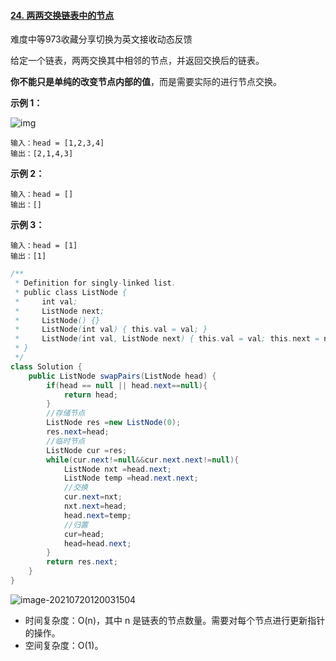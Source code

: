 #### [24. 两两交换链表中的节点](https://leetcode-cn.com/problems/swap-nodes-in-pairs/)

难度中等973收藏分享切换为英文接收动态反馈

给定一个链表，两两交换其中相邻的节点，并返回交换后的链表。

**你不能只是单纯的改变节点内部的值**，而是需要实际的进行节点交换。

 

**示例 1：**

![img](https://assets.leetcode.com/uploads/2020/10/03/swap_ex1.jpg)

```
输入：head = [1,2,3,4]
输出：[2,1,4,3]
```

**示例 2：**

```
输入：head = []
输出：[]
```

**示例 3：**

```
输入：head = [1]
输出：[1]
```

```java
/**
 * Definition for singly-linked list.
 * public class ListNode {
 *     int val;
 *     ListNode next;
 *     ListNode() {}
 *     ListNode(int val) { this.val = val; }
 *     ListNode(int val, ListNode next) { this.val = val; this.next = next; }
 * }
 */
class Solution {
    public ListNode swapPairs(ListNode head) {
        if(head == null || head.next==null){
            return head;
        }
        //存储节点
        ListNode res =new ListNode(0);
        res.next=head;
        //临时节点
        ListNode cur =res;
        while(cur.next!=null&&cur.next.next!=null){
            ListNode nxt =head.next;
            ListNode temp =head.next.next;
            //交换
            cur.next=nxt;
            nxt.next=head;
            head.next=temp;
            //归置
            cur=head;
            head=head.next;
        }
        return res.next;
    }
}
```

![image-20210720120031504](C:\Users\solfeng\AppData\Roaming\Typora\typora-user-images\image-20210720120031504.png)

- 时间复杂度：O(n)，其中 n 是链表的节点数量。需要对每个节点进行更新指针的操作。
- 空间复杂度：O(1)。